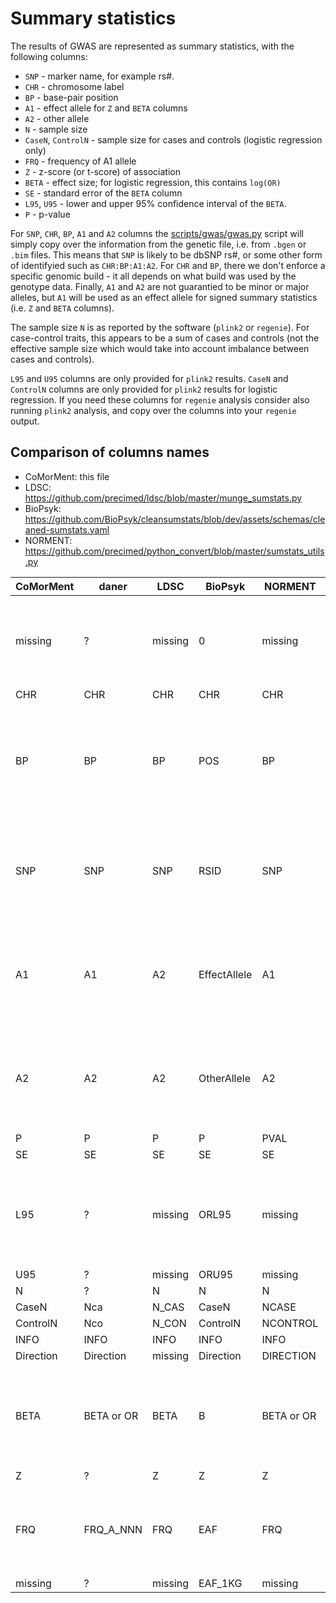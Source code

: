 # Summary statistics

The results of GWAS are represented as summary statistics, with the following columns:

* ``SNP`` - marker name, for example rs#.
* ``CHR`` - chromosome label
* ``BP`` - base-pair position
* ``A1`` - effect allele for ``Z`` and ``BETA`` columns
* ``A2`` - other allele
* ``N`` - sample size
* ``CaseN``, ``ControlN`` - sample size for cases and controls (logistic regression only)
* ``FRQ`` - frequency of A1 allele
* ``Z`` - z-score (or t-score) of association
* ``BETA`` - effect size; for logistic regression, this contains ``log(OR)``
* ``SE`` - standard error of the ``BETA`` column
* ``L95``, ``U95`` - lower and upper 95% confidence interval of the ``BETA``.
* ``P`` - p-value

For ``SNP``, ``CHR``, ``BP``, ``A1`` and ``A2`` columns the [scripts/gwas/gwas.py](https://github.com/comorment/containers/tree/main/scripts/gwas/gwas.py) script will simply copy over the information from the genetic file, i.e. from ``.bgen`` or ``.bim`` files. This means that ``SNP`` is likely to be dbSNP rs#, or some other form of identifyied such as ``CHR:BP:A1:A2``. 
For ``CHR`` and ``BP``, there we don't enforce a specific genomic build - it all depends on what build was used by the genotype data.
Finally, ``A1`` and ``A2`` are not guarantied to be minor or major alleles, but ``A1`` will be used as an effect allele for signed summary statistics (i.e. ``Z`` and ``BETA`` columns).

The sample size ``N`` is as reported by the software (``plink2`` or ``regenie``). For case-control traits, this appears to be a sum of cases and controls (not the effective sample size which would take into account imbalance between cases and controls).

``L95`` and ``U95`` columns are only provided for ``plink2`` results.
``CaseN`` and ``ControlN`` columns are only provided for ``plink2`` results for logistic regression.
If you need these columns for ``regenie`` analysis consider also running ``plink2`` analysis, and copy over the columns into your ``regenie`` output.

## Comparison of columns names

* CoMorMent: this file
* LDSC: https://github.com/precimed/ldsc/blob/master/munge_sumstats.py
* BioPsyk: https://github.com/BioPsyk/cleansumstats/blob/dev/assets/schemas/cleaned-sumstats.yaml
* NORMENT: https://github.com/precimed/python_convert/blob/master/sumstats_utils.py


| CoMorMent     | daner         | LDSC          | BioPsyk       | NORMENT       | Description |
| ------------- | ------------- | ------------- | ------------- | ------------- | ------------- |
| missing       | ?             | missing       | 0             | missing       | good idea to provide this column and referencing a line in .bim file     |
| CHR           | CHR           | CHR           | CHR           | CHR           | OK     |
| BP            | BP            | BP            | POS           | BP            | keep BP which is more informative ( "POS" could also stand for genomic position )    |
| SNP           | SNP           | SNP           | RSID          | SNP           | keep SNP which makes more sense as we copy over marker name from  genetic file      |
| A1            | A1            | A2            | EffectAllele  | A1            | keep A1 for consistency with LDSC even thought EffectAllele is more informative  |
| A2            | A2            | A2            | OtherAllele   | A2            | keep A2 for consistency with LDSC even though OtherAllele is more informative |
| P             | P             | P             | P             | PVAL          | OK    |
| SE            | SE            | SE            | SE            | SE            | OK     |
| L95           | ?             | missing       | ORL95         | missing       | keep "L95" as confidence interval may also be for the BETA or LOG(OR) |
| U95           | ?             | missing       | ORU95         | missing       | keep "U95"    |
| N             | ?             | N             | N             | N             | OK     |
| CaseN         | Nca           | N_CAS         | CaseN         | NCASE         | OK     |
| ControlN      | Nco           | N_CON         | ControlN      | NCONTROL      | OK     |
| INFO          | INFO          | INFO          | INFO          | INFO          | OK     |
| Direction     | Direction     | missing       | Direction     | DIRECTION     | OK     |
| BETA          | BETA or OR    | BETA          | B             | BETA or OR    | keep "BETA" for consistency with LDSC (and also BETA is more informative)     |
| Z             | ?             | Z             | Z             | Z             | OK     |
| FRQ           | FRQ_A_NNN     | FRQ           | EAF           | FRQ           | keep "FRQ" which makes more sense for non-EUR populations     |
| missing       | ?             | missing       | EAF_1KG       | missing       | not needed     |
